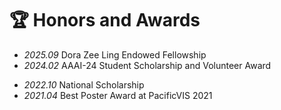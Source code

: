# 🏆 Honors and Awards
- *2025.09* Dora Zee Ling Endowed Fellowship
- *2024.02* AAAI-24 Student Scholarship and Volunteer Award
<!-- - *2023.06* Outstanding Graduate of Nanjing Normal University -->
- *2022.10* National Scholarship
- *2021.04* Best Poster Award at PacificVIS 2021
<!-- - *2022.05* Merit Student, Jiangsu Province (江苏省三好学生) -->